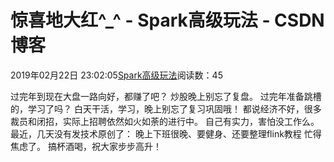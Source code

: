# 惊喜地大红^_^ - Spark高级玩法 - CSDN博客
2019年02月22日 23:02:05[Spark高级玩法](https://me.csdn.net/rlnLo2pNEfx9c)阅读数：45

过完年到现在大盘一路向好，都赚了吧？
炒股晚上别忘了复盘。
过完年准备跳槽的，学习了吗？
白天干活，学习，晚上别忘了复习巩固哦！
都说经济不好，很多裁员和闭招，实际上招聘依然如火如荼的进行中。
自己有实力，害怕没工作么。
最近，几天没有发技术原创了：
晚上下班很晚、要健身、还要整理flink教程
忙得焦虑了。
搞杯酒喝，祝大家步步高升！
